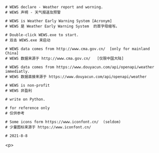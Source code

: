 <p>

    # WEWS declare - Weather report and worning.
    # WEWS 声明 - 天气报道及预警
    
    # WEWS is Weather Early Warning System [Acronym]
    # WEWS 是 Weather Early Warning System  的首字母缩写。

    # Double-click WEWS.exe to start.
    # 双击 WEWS.exe 来启动

    # WEWS data comes from http://www.cma.gov.cn/  [only for mainland China]
    # WEWS 数据来源于 http://www.cma.gov.cn/   [仅限中国大陆]

    # WEWS data comes from https://www.douyacun.com/api/openapi/weather immediatly.
    # WEWS 数据直接来源于 https://www.douyacun.com/api/openapi/weather 

    # WEWS is non-profit
    # WEWS 非盈利

    # write on Python.

    # for reference only 
    # 仅供参考 
    
    # Some icons form https://www.iconfont.cn/  (seldom)
    # 少量图标来源于 https://www.iconfont.cn/

    # 2021-8-8

<p\>